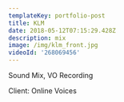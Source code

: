 ```yaml
---
templateKey: portfolio-post
title: KLM
date: 2018-05-12T07:15:29.428Z
description: mix
image: /img/klm_front.jpg
videoId: '268069456'
---
```

Sound Mix, VO Recording

Client: Online Voices
